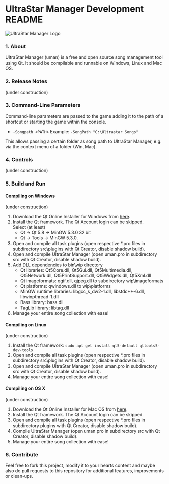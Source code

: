 # UltraStar Manager Development README

![UltraStar Manager Logo](https://github.com/UltraStar-Deluxe/UltraStar-Manager/blob/master/src/resources/uman128.png)


### 1. About
UltraStar Manager (uman) is a free and open source song management tool using Qt. It should be compilable and runnable on Windows, Linux and Mac OS.

### 2. Release Notes
(under construction)

### 3. Command-Line Parameters
Command-line parameters are passed to the game adding it to the path of a
shortcut or starting the game within the console.

- `-Songpath <PATH>`
    Example: `-SongPath "C:\Ultrastar Songs"`
    
This allows passing a certain folder as song path to UltraStar Manager, e.g. via the context menu of a folder (Win, Mac).

### 4. Controls
(under construction)

### 5. Build and Run
#### Compiling on Windows
(under construction)

1. Download the Qt Online Installer for Windows from [here](http://download.qt.io/official_releases/online_installers/qt-unified-windows-x86-online.exe).
2. Install the Qt framework. The Qt Account login can be skipped.  
   Select (at least)
   * Qt -> Qt 5.8 -> MinGW 5.3.0 32 bit
   * Qt -> Tools -> MinGW 5.3.0.
3. Open and compile all task plugins (open respective *.pro files in subdirectory src\plugins with Qt Creator, disable shadow build).
4. Open and compile UltraStar Manager (open uman.pro in subdirectory src with Qt Creator, disable shadow build).
5. Add DLL dependencies to bin\wip directory
   * Qt libraries: Qt5Core.dll, Qt5Gui.dll, Qt5Multimedia.dll, Qt5Network.dll, Qt5PrintSupport.dll, Qt5Widgets.dll, Qt5Xml.dll
   * Qt imageformats: qgif.dll, qjpeg.dll to subdirectory wip\imageformats
   * Qt platforms: qwindows.dll to wip\platforms
   * MinGW runtime libraries: libgcc_s_dw2-1.dll, libstdc++-6.dll, libwinpthread-1.dll
   * Bass library: bass.dll
   * TagLib library: libtag.dll
6. Manage your entire song collection with ease!

#### Compiling on Linux
(under construction)

1. Install the Qt framework: `sudo apt get install qt5-default qttools5-dev-tools`
2. Open and compile all task plugins (open respective *.pro files in subdirectory src\plugins with Qt Creator, disable shadow build).
3. Open and compile UltraStar Manager (open uman.pro in subdirectory src with Qt Creator, disable shadow build).
4. Manage your entire song collection with ease!

#### Compiling on OS X
(under construction)

1. Download the Qt Online Installer for Mac OS from [here](http://download.qt.io/official_releases/online_installers/qt-unified-mac-x64-online.dmg).
2. Install the Qt framework. The Qt Account login can be skipped.
3. Open and compile all task plugins (open respective *.pro files in subdirectory plugins with Qt Creator, disable shadow build).
4. Compile UltraStar Manager (open uman.pro in subdirectory src with Qt Creator, disable shadow build).
5. Manage your entire song collection with ease!

### 6. Contribute
Feel free to fork this project, modify it to your hearts content and maybe also do pull requests to this repository for additional features, improvements or clean-ups.
